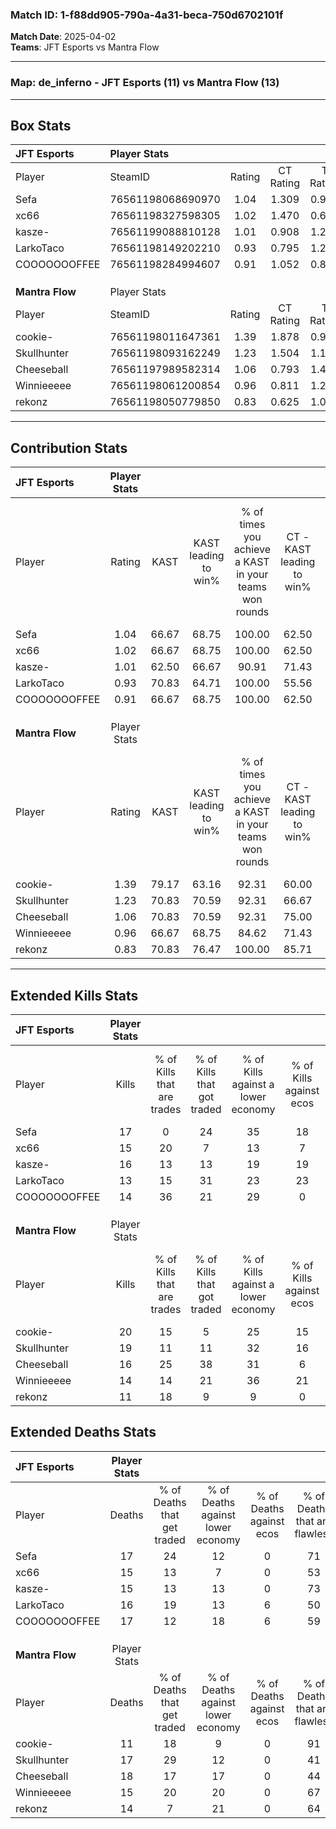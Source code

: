 ### Match ID: 1-f88dd905-790a-4a31-beca-750d6702101f  
**Match Date**: 2025-04-02  
**Teams**: JFT Esports vs Mantra Flow  

---  

### **Map**: de_inferno - JFT Esports (11) vs Mantra Flow (13)  
---  

## Box Stats  

| **JFT Esports** | Player Stats      |        |           |          |       |      |       |         |        |      |     |
| :- | :- | :-: | :-: | :-: | :-: | :-: | :-: | :-: | :-: | :-: | :-: |
| Player          | SteamID           | Rating | CT Rating | T Rating | KAST  | ADR  | Kills | Assists | Deaths | K/D  | HS% |
| Sefa            | 76561198068690970 |  1.04  |   1.309   |  0.960   | 66.67 | 74.3 |  17   |    4    |   17   | 1.00 | 70  |
| xc66            | 76561198327598305 |  1.02  |   1.470   |  0.670   | 66.67 | 74.0 |  15   |    7    |   15   | 1.00 | 26  |
| kasze-          | 76561199088810128 |  1.01  |   0.908   |  1.208   | 62.50 | 75.0 |  16   |    3    |   15   | 1.07 | 62  |
| LarkoTaco       | 76561198149202210 |  0.93  |   0.795   |  1.227   | 70.83 | 67.4 |  13   |    6    |   16   | 0.81 | 38  |
| COOOOOOOFFEE    | 76561198284994607 |  0.91  |   1.052   |  0.848   | 66.67 | 65.6 |  14   |    5    |   17   | 0.82 | 71  |
|                 |                   |        |           |          |       |      |       |         |        |      |     |
|                 |                   |        |           |          |       |      |       |         |        |      |     |
|                 |                   |        |           |          |       |      |       |         |        |      |     |
| **Mantra Flow** | Player Stats      |        |           |          |       |      |       |         |        |      |     |
| Player          | SteamID           | Rating | CT Rating | T Rating | KAST  | ADR  | Kills | Assists | Deaths | K/D  | HS% |
| cookie-         | 76561198011647361 |  1.39  |   1.878   |  0.999   | 79.17 | 81.9 |  20   |    4    |   11   | 1.82 | 30  |
| Skullhunter     | 76561198093162249 |  1.23  |   1.504   |  1.184   | 70.83 | 96.6 |  19   |    9    |   17   | 1.12 | 47  |
| Cheeseball      | 76561197989582314 |  1.06  |   0.793   |  1.459   | 70.83 | 86.4 |  16   |    6    |   18   | 0.89 | 62  |
| Winnieeeee      | 76561198061200854 |  0.96  |   0.811   |  1.256   | 66.67 | 69.0 |  14   |    6    |   15   | 0.93 | 57  |
| rekonz          | 76561198050779850 |  0.83  |   0.625   |  1.090   | 70.83 | 47.0 |  11   |    5    |   14   | 0.79 | 81  |
---  

## Contribution Stats  

| **JFT Esports** | Player Stats |       |                      |                                                        |                           |                                                             |                          |                                                            |
| :- | :-: | :-: | :-: | :-: | :-: | :-: | :-: | :-: |
| Player          |    Rating    | KAST  | KAST leading to win% | % of times you achieve a KAST in your teams won rounds | CT - KAST leading to win% | CT - % of times you achieve a KAST in your teams won rounds | T - KAST leading to win% | T - % of times you achieve a KAST in your teams won rounds |
| Sefa            |     1.04     | 66.67 |        68.75         |                         100.00                         |           62.50           |                           100.00                            |          75.00           |                           100.00                           |
| xc66            |     1.02     | 66.67 |        68.75         |                         100.00                         |           62.50           |                           100.00                            |          75.00           |                           100.00                           |
| kasze-          |     1.01     | 62.50 |        66.67         |                         90.91                          |           71.43           |                           100.00                            |          62.50           |                           83.33                            |
| LarkoTaco       |     0.93     | 70.83 |        64.71         |                         100.00                         |           55.56           |                           100.00                            |          75.00           |                           100.00                           |
| COOOOOOOFFEE    |     0.91     | 66.67 |        68.75         |                         100.00                         |           62.50           |                           100.00                            |          75.00           |                           100.00                           |
|                 |              |       |                      |                                                        |                           |                                                             |                          |                                                            |
|                 |              |       |                      |                                                        |                           |                                                             |                          |                                                            |
|                 |              |       |                      |                                                        |                           |                                                             |                          |                                                            |
| **Mantra Flow** | Player Stats |       |                      |                                                        |                           |                                                             |                          |                                                            |
| Player          |    Rating    | KAST  | KAST leading to win% | % of times you achieve a KAST in your teams won rounds | CT - KAST leading to win% | CT - % of times you achieve a KAST in your teams won rounds | T - KAST leading to win% | T - % of times you achieve a KAST in your teams won rounds |
| cookie-         |     1.39     | 79.17 |        63.16         |                         92.31                          |           60.00           |                           100.00                            |          66.67           |                           85.71                            |
| Skullhunter     |     1.23     | 70.83 |        70.59         |                         92.31                          |           66.67           |                           100.00                            |          75.00           |                           85.71                            |
| Cheeseball      |     1.06     | 70.83 |        70.59         |                         92.31                          |           75.00           |                           100.00                            |          66.67           |                           85.71                            |
| Winnieeeee      |     0.96     | 66.67 |        68.75         |                         84.62                          |           71.43           |                            83.33                            |          66.67           |                           85.71                            |
| rekonz          |     0.83     | 70.83 |        76.47         |                         100.00                         |           85.71           |                           100.00                            |          70.00           |                           100.00                           |
---  

## Extended Kills Stats  

| **JFT Esports** | Player Stats |                            |                            |                                    |                         |                              |                                 |                                       |                    |           |
| :- | :-: | :-: | :-: | :-: | :-: | :-: | :-: | :-: | :-: | :-: |
| Player          |    Kills     | % of Kills that are trades | % of Kills that got traded | % of Kills against a lower economy | % of Kills against ecos | % of Kills that are flawless | % of Kills that are close duels | % of Kills that are assisted by flash | Pistol Round Kills | AWP Kills |
| Sefa            |      17      |             0              |             24             |                 35                 |           18            |              59              |               12                |                  12                   |         0          |     3     |
| xc66            |      15      |             20             |             7              |                 13                 |            7            |              80              |                0                |                   0                   |         0          |     4     |
| kasze-          |      16      |             13             |             13             |                 19                 |           19            |              56              |                0                |                   0                   |         5          |     2     |
| LarkoTaco       |      13      |             15             |             31             |                 23                 |           23            |              46              |               23                |                   0                   |         0          |     1     |
| COOOOOOOFFEE    |      14      |             36             |             21             |                 29                 |            0            |              50              |                7                |                   0                   |         0          |     0     |
|                 |              |                            |                            |                                    |                         |                              |                                 |                                       |                    |           |
|                 |              |                            |                            |                                    |                         |                              |                                 |                                       |                    |           |
|                 |              |                            |                            |                                    |                         |                              |                                 |                                       |                    |           |
| **Mantra Flow** | Player Stats |                            |                            |                                    |                         |                              |                                 |                                       |                    |           |
| Player          |    Kills     | % of Kills that are trades | % of Kills that got traded | % of Kills against a lower economy | % of Kills against ecos | % of Kills that are flawless | % of Kills that are close duels | % of Kills that are assisted by flash | Pistol Round Kills | AWP Kills |
| cookie-         |      20      |             15             |             5              |                 25                 |           15            |              55              |                0                |                  15                   |         14         |     0     |
| Skullhunter     |      19      |             11             |             11             |                 32                 |           16            |              58              |               16                |                  11                   |         0          |     0     |
| Cheeseball      |      16      |             25             |             38             |                 31                 |            6            |              50              |               13                |                  13                   |         0          |     2     |
| Winnieeeee      |      14      |             14             |             21             |                 36                 |           21            |              79              |                7                |                   7                   |         0          |     0     |
| rekonz          |      11      |             18             |             9              |                 9                  |            0            |              73              |                0                |                   0                   |         0          |     0     |
## Extended Deaths Stats  

| **JFT Esports** | Player Stats |                             |                                   |                          |                               |                            |                           |               |
| :- | :-: | :-: | :-: | :-: | :-: | :-: | :-: | :-: |
| Player          |    Deaths    | % of Deaths that get traded | % of Deaths against lower economy | % of Deaths against ecos | % of Deaths that are flawless | % of Deaths that are close | % of Deaths while blinded | Deaths to AWP |
| Sefa            |      17      |             24              |                12                 |            0             |              71               |             0              |             0             |       3       |
| xc66            |      15      |             13              |                 7                 |            0             |              53               |             20             |            20             |       1       |
| kasze-          |      15      |             13              |                13                 |            0             |              73               |             7              |            13             |       3       |
| LarkoTaco       |      16      |             19              |                13                 |            6             |              50               |             13             |             0             |       3       |
| COOOOOOOFFEE    |      17      |             12              |                18                 |            6             |              59               |             0              |            18             |       4       |
|                 |              |                             |                                   |                          |                               |                            |                           |               |
|                 |              |                             |                                   |                          |                               |                            |                           |               |
|                 |              |                             |                                   |                          |                               |                            |                           |               |
| **Mantra Flow** | Player Stats |                             |                                   |                          |                               |                            |                           |               |
| Player          |    Deaths    | % of Deaths that get traded | % of Deaths against lower economy | % of Deaths against ecos | % of Deaths that are flawless | % of Deaths that are close | % of Deaths while blinded | Deaths to AWP |
| cookie-         |      11      |             18              |                 9                 |            0             |              91               |             9              |             9             |       0       |
| Skullhunter     |      17      |             29              |                12                 |            0             |              41               |             12             |             6             |       1       |
| Cheeseball      |      18      |             17              |                17                 |            0             |              44               |             11             |             0             |       1       |
| Winnieeeee      |      15      |             20              |                20                 |            0             |              67               |             7              |             0             |       3       |
| rekonz          |      14      |              7              |                21                 |            0             |              64               |             0              |             0             |       0       |
